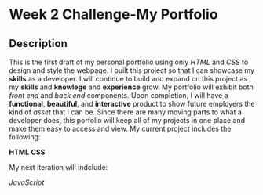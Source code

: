 # Week 2 Challenge-My Portfolio

## Description

This is the first draft of my personal portfolio using only *HTML* and *CSS* to design and style the webpage.  I built this project so that I can showcase my **skills** as a developer.  I will continue to build and expand on this project as my **skills** and **knowlege** and **experience** grow.  My portfolio will exhibit both *front end* and *back end* components.  Upon completion, I will have a **functional**, **beautiful**, and **interactive** product to show future employers the kind of *asset* that I can be.  Since there are many moving parts to what a developer does, this porfolio will keep all of my projects in one place and make them easy to access and view.  My current project includes the following:

**HTML**
**CSS**

My next iteration will indclude:

*JavaScript*

